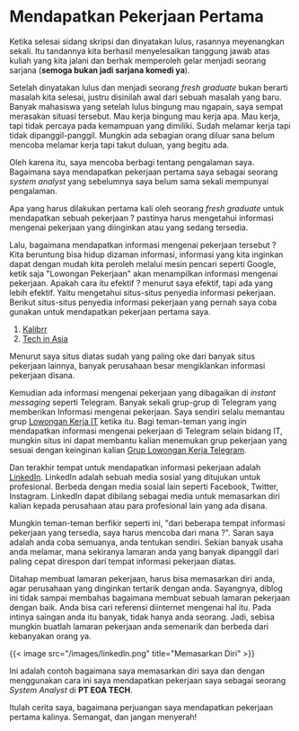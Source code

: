# Mendapatkan Pekerjaan Pertama



Ketika selesai sidang skripsi dan dinyatakan lulus, rasannya meyenangkan sekali. Itu tandannya kita berhasil menyelesaikan tanggung jawab atas kuliah yang kita jalani dan berhak memperoleh gelar menjadi seorang sarjana (**semoga bukan jadi sarjana komedi ya**).

Setelah dinyatakan lulus dan menjadi seorang *fresh graduate* bukan berarti masalah kita selesai, justru disinilah awal dari sebuah masalah yang baru. Banyak mahasiswa yang setelah lulus bingung mau ngapain, saya sempat merasakan situasi tersebut. Mau kerja bingung mau kerja apa. Mau kerja, tapi tidak percaya pada kemampuan yang dimiliki. Sudah melamar kerja tapi tidak dipanggil-panggil. Mungkin ada sebagian orang diluar sana belum mencoba melamar kerja tapi takut duluan, yang begitu ada.

Oleh karena itu, saya mencoba berbagi tentang pengalaman saya. Bagaimana saya mendapatkan pekerjaan pertama saya sebagai seorang *system analyst* yang sebelumnya saya belum sama sekali mempunyai pengalaman.

Apa yang harus dilakukan pertama kali oleh seorang *fresh graduate* untuk mendapatkan sebuah pekerjaan ? pastinya harus mengetahui informasi mengenai pekerjaan yang diinginkan atau yang sedang tersedia.

Lalu, bagaimana mendapatkan informasi mengenai pekerjaan tersebut ?
Kita beruntung bisa hidup dizaman informasi, informasi yang kita inginkan dapat dengan mudah kita peroleh melalui mesin pencari seperti Google, ketik saja "Lowongan Pekerjaan" akan menampilkan informasi mengenai pekerjaan. Apakah cara itu efektif ? menurut saya efektif, tapi ada yang lebih efektif. Yaitu mengetahui situs-situs penyedia informasi pekerjaan. Berikut situs-situs penyedia informasi pekerjaan yang pernah saya coba gunakan untuk mendapatkan pekerjaan pertama saya.
1. [Kalibrr](https://www.kalibrr.id/)
2. [Tech in Asia](https://www.techinasia.com/jobs)

Menurut saya situs diatas sudah yang paling oke dari banyak situs pekerjaan lainnya, banyak perusahaan besar mengiklankan informasi pekerjaan disana.

Kemudian ada informasi mengenai pekerjaan yang dibagaikan di *instant messaging* seperti Telegram. Banyak sekali grup-grup di Telegram yang memberikan Informasi mengenai pekerjaan. Saya sendiri selalu memantau grup [Lowongan Kerja IT](https://t.me/LowonganKerjaIT) ketika itu. Bagi teman-teman yang ingin mendapatkan informasi mengenai pekerjaan di Telegram selain bidang IT, mungkin situs ini dapat membantu kalian menemukan grup pekerjaan yang sesuai dengan keinginan kalian [Grup Lowongan Kerja Telegram](https://style.tribunnews.com/2017/08/02/inilah-daftar-41-grup-dan-channel-telegram-untuk-lowongan-kerja-dan-cpns-pantau-terus-updatenya?page=3).

Dan terakhir tempat untuk mendapatkan informasi pekerjaan adalah [LinkedIn](https://www.linkedin.com/). LinkedIn adalah sebuah media sosial yang ditujukan untuk profesional. Berbeda dengan media sosial lain seperti Facebook, Twitter, Instagram. LinkedIn dapat dibilang sebagai media untuk memasarkan diri kalian kepada perusahaan atau para profesional lain yang ada disana.

Mungkin teman-teman berfikir seperti ini, "dari beberapa tempat informasi pekerjaan yang tersedia, saya harus mencoba dari mana ?". Saran saya adalah anda coba semuanya, anda tentukan sendiri. Sekian banyak usaha anda melamar, mana sekiranya lamaran anda yang banyak dipanggil dari paling cepat direspon dari tempat informasi pekerjaan diatas.

Ditahap membuat lamaran pekerjaan, harus bisa memasarkan diri anda, agar perusahaan yang dinginkan tertarik dengan anda. Sayangnya, diblog ini tidak sampai membahas bagaimana membuat sebuah lamaran pekerjaan dengan baik. Anda bisa cari referensi diinternet mengenai hal itu. Pada intinya saingan anda itu banyak, tidak hanya anda seorang. Jadi, sebisa mungkin buatlah lamaran pekerjaan anda semenarik dan berbeda dari kebanyakan orang ya.

{{< image src="/images/linkedln.png" title="Memasarkan Diri" >}}



Ini adalah contoh bagaimana saya memasarkan diri saya dan dengan menggunakan cara ini saya mendapatkan pekerjaan saya sebagai seorang *System Analyst* di **PT EOA TECH**.

Itulah cerita saya, bagaimana perjuangan saya mendapatkan pekerjaan pertama kalinya. Semangat, dan jangan menyerah!

